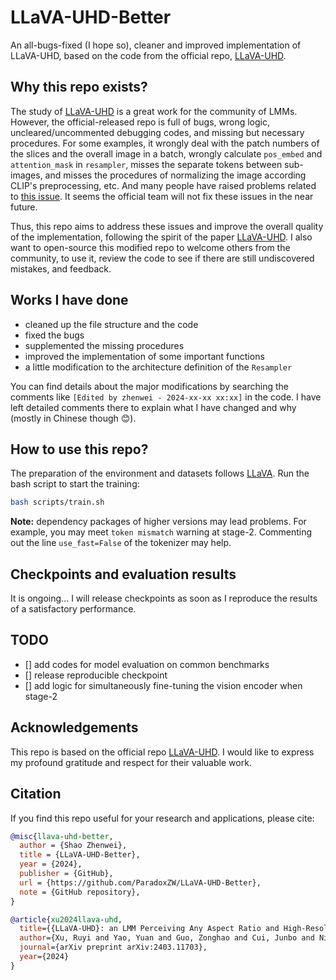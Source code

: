 # LLaVA-UHD-Better

An all-bugs-fixed (I hope so), cleaner and improved implementation of LLaVA-UHD, based on the code from the official repo, [LLaVA-UHD](https://github.com/thunlp/LLaVA-UHD).

## Why this repo exists?

The study of [LLaVA-UHD](https://arxiv.org/pdf/2403.11703) is a great work for the community of LMMs.
However, the official-released repo is full of bugs, wrong logic, uncleared/uncommented debugging codes, and missing but necessary procedures. For some examples, it wrongly deal with the patch numbers of the slices and the overall image in a batch, wrongly calculate `pos_embed` and `attention_mask` in `resampler`, misses the separate tokens between sub-images, and misses the procedures of normalizing the image according CLIP's preprocessing, etc. And many people have raised problems related to [this issue](https://github.com/thunlp/LLaVA-UHD/issues/5). It seems the official team will not fix these issues in the near future.

Thus, this repo aims to address these issues and improve the overall quality of the implementation, following the spirit of the paper [LLaVA-UHD](https://arxiv.org/pdf/2403.11703). I also want to open-source this modified repo to welcome others from the community, to use it, review the code to see if there are still undiscovered mistakes, and feedback. 

## Works I have done

- cleaned up the file structure and the code
- fixed the bugs
- supplemented the missing procedures
- improved the implementation of some important functions
- a little modification to the architecture definition of the `Resampler`

You can find details about the major modifications by searching the comments like `[Edited by zhenwei - 2024-xx-xx xx:xx]` in the code. I have left detailed comments there to explain what I have changed and why (mostly in Chinese though 😊).

## How to use this repo?

The preparation of the environment and datasets follows [LLaVA](https://github.com/haotian-liu/LLaVA?tab=readme-ov-file#install). Run the bash script to start the training:
```BASH
bash scripts/train.sh
```

**Note:** dependency packages of higher versions may lead problems. For example, you may meet `token mismatch` warning at stage-2. Commenting out the line `use_fast=False` of the tokenizer may help.

## Checkpoints and evaluation results

It is ongoing... I will release checkpoints as soon as I reproduce the results of a satisfactory performance.

## TODO

- [] add codes for model evaluation on common benchmarks
- [] release reproducible checkpoint
- [] add logic for simultaneously fine-tuning the vision encoder when stage-2

## Acknowledgements

This repo is based on the official repo [LLaVA-UHD](https://github.com/thunlp/LLaVA-UHD). I would like to express my profound gratitude and respect for their valuable work.

## Citation

If you find this repo useful for your research and applications, please cite:
```bibtex
@misc{llava-uhd-better,
  author = {Shao Zhenwei},
  title = {LLaVA-UHD-Better},
  year = {2024},
  publisher = {GitHub},
  url = {https://github.com/ParadoxZW/LLaVA-UHD-Better},
  note = {GitHub repository},
}

@article{xu2024llava-uhd,
  title={{LLaVA-UHD}: an LMM Perceiving Any Aspect Ratio and High-Resolution Images},
  author={Xu, Ruyi and Yao, Yuan and Guo, Zonghao and Cui, Junbo and Ni, Zanlin and Ge, Chunjiang and Chua, Tat-Seng and Liu, Zhiyuan and Huang, Gao},
  journal={arXiv preprint arXiv:2403.11703},
  year={2024}
}
```